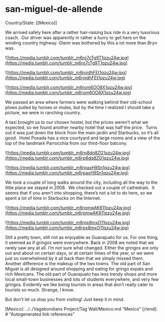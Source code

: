 # san-miguel-de-allende

Country/State: [[Mexico]]

We arrived safely here after a rather hair-raising bus ride in a very luxurious coach.  Our driver was apparently in rather a hurry to get here on the winding country highway. Glenn was bothered by this a lot more than Bryn was.

![https://media.tumblr.com/tumblr_m6ro7cTg9T1qzu24w.jpg](https://media.tumblr.com/tumblr_m6ro7cTg9T1qzu24w.jpg)

![https://media.tumblr.com/tumblr_m6rojdhFEt1qzu24w.jpg](https://media.tumblr.com/tumblr_m6rojdhFEt1qzu24w.jpg)

![https://media.tumblr.com/tumblr_m6rom6OO8X1qzu24w.jpg](https://media.tumblr.com/tumblr_m6rom6OO8X1qzu24w.jpg)

We passed an area where farmers were walking behind their old-school plows pulled by horses or mules, but by the time I realized I should take a picture, we were in ranching country.

A taxi brought us to our chosen hostel, but the prices weren’t what we expected, so we found another nearby hotel that was half the price.  Turns out it was just down the block from the main jardin and Starbucks, so it’s all good.  Hotel Posada has a nice courtyard and large rooms and a view of the top of the landmark Parrocchia from our third-floor balcony.

![https://media.tumblr.com/tumblr_m6rp8dq8ZG1qzu24w.jpg](https://media.tumblr.com/tumblr_m6rp8dq8ZG1qzu24w.jpg)

![https://media.tumblr.com/tumblr_m6rpaxH9Sn1qzu24w.jpg](https://media.tumblr.com/tumblr_m6rpaxH9Sn1qzu24w.jpg)

We took a couple of long walks around the city, including all the way to the little place we stayed in 2008.  We checked out a couple of cathedrals.  It seems that if you aren’t into shopping, there’s not a lot to do here, so we spent a lot of time in Starbucks on the Internet.

![https://media.tumblr.com/tumblr_m6rpmwAK611qzu24w.jpg](https://media.tumblr.com/tumblr_m6rpmwAK611qzu24w.jpg)

![https://media.tumblr.com/tumblr_m6rpx8mxO11qzu24w.jpg](https://media.tumblr.com/tumblr_m6rpx8mxO11qzu24w.jpg)

Still a pretty town, still not as enjoyable as Guanajuato for us. For one thing, it seemed as if gringos were everywhere. Back in 2008 we noted that we rarely saw any at all. I’m not sure what changed. Either the gringos are only out and about on certain days, or at certain times of the year, or we were just so overwhelmed by it all back then that we simply missed them. Another difference is the makeup of the two towns. The old part of San Miguel is all designed around shopping and eating for gringo expats and rich Mexicans. The old part of Guanajuato has less trendy shops and more local small-town businesses and lots of students everywhere, and very few gringos. Evidently we like being tourists in areas that don’t really cater to tourists so much. Strange, I know.

But don’t let us stop you from visiting! Just keep it in mind.

[//begin]: # "Autogenerated link references for markdown compatibility"
[Mexico]: ../../Vagabondians Project/Tag Wall/Mexico.md "Mexico"
[//end]: # "Autogenerated link references"